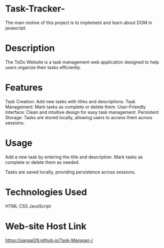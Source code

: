 # Task-Tracker-
The main motive of this project is to implement and learn about DOM in javascript.


# Description
The ToDo Website is a task management web application designed to help users organize their tasks efficiently.

# Features
Task Creation: Add new tasks with titles and descriptions.
Task Management: Mark tasks as complete or delete them.
User-Friendly Interface: Clean and intuitive design for easy task management.
Persistent Storage: Tasks are stored locally, allowing users to access them across sessions.

# Usage
Add a new task by entering the title and description.
Mark tasks as complete or delete them as needed.

Tasks are saved locally, providing persistence across sessions.
# Technologies Used
HTML
CSS
JavaScript

# Web-site Host Link 
 https://sangal29.github.io/Task-Manager-/






